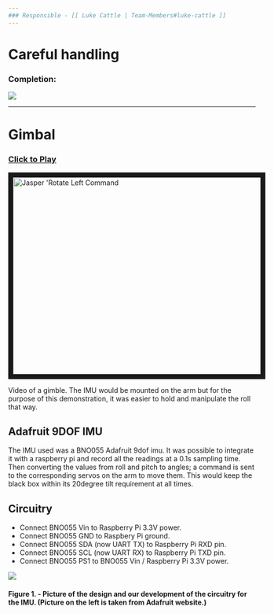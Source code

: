 ```yaml
---
### Responsible - [[ Luke Cattle | Team-Members#luke-cattle ]]
---
```

# Careful handling
### Completion: 
<p align="left">
<img src="https://github.com/lboroEESE-16ELD002/I-ProjectDocs/blob/master/Portfolio%20SC/Update%20github%20percentage%20bar/100%25%20updated.PNG">
</p>

---
# Gimbal

### [Click to Play](https://www.youtube.com/watch?v=1QgJ2jkqQIk)
<a href="https://www.youtube.com/watch?v=1QgJ2jkqQIk" target="_blank"><img src="https://github.com/lboroEESE-16ELD002/I-Portfolio/blob/master/Video%20Demos/Video%20Screen%20Shots/CarefulHandlingSC.jpg" 
alt="Jasper 'Rotate Left Command" width="800" height="400" border="10" /></a>

Video of a gimble. The IMU would be mounted on the arm but for the purpose of this demonstration, it was easier to hold and manipulate the roll that way.

## Adafruit 9DOF IMU

The IMU used was a BNO055 Adafruit 9dof imu. It was possible to integrate it with a raspberry pi and record all the readings at a 0.1s sampling time. Then converting the values from roll and pitch to angles; a command is sent to the corresponding servos on the arm to move them. This would keep the black box within its 20degree tilt requirement at all times.

## Circuitry
+  Connect BNO055 Vin to Raspberry Pi 3.3V power.
+  Connect BNO055 GND to Raspbery Pi ground.
+  Connect BNO055 SDA (now UART TX) to Raspberry Pi RXD pin.
+  Connect BNO055 SCL (now UART RX) to Raspberry Pi TXD pin.
+  Connect BNO055 PS1 to BNO055 Vin / Raspberry Pi 3.3V power.

<p align="left">
<img src="https://github.com/lboroEESE-16ELD002/I-ProjectDocs/blob/master/Portfolio%20SC/GimbleCircuitry.JPG">
</p>

#### Figure 1. - Picture of the design and our development of the circuitry for the IMU. (Picture on the left is taken from Adafruit website.) 




